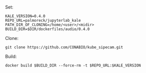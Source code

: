 Set:

```
KALE_VERSION=0.4.0
REPO_URL=palmoreck/jupyterlab_kale
PATH_DIR_OF_CLONING=/home/<user>/<midir>
BUILD_DIR=$DIR/dockerfiles/audio/0.4.0
```

Clone:

```
git clone https://github.com/CONABIO/kube_sipecam.git
```

Build:

```
docker build $BUILD_DIR --force-rm -t $REPO_URL:$KALE_VERSION
```



